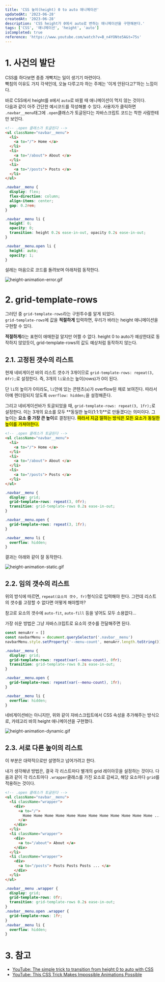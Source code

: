 ```yaml
---
title: 'CSS 높이(height) 0 to auto 애니메이션'
updatedAt: '2023-06-28'
createdAt: '2023-06-28'
description: 'CSS height가 0에서 auto로 변하는 애니메이션을 구현해본다.'
tags: ['CSS', '애니메이션', 'height', 'auto']
isCompleted: true
reference: 'https://www.youtube.com/watch?v=B_n4YONte5A&t=75s'
---
```


# 1. 사건의 발단

CSS를 하다보면 종종 개빡치는 일이 생기기 마련이다.  
빡침의 이유도 가지 각색인데, 오늘 다루고자 하는 주제는 '이게 안된다고?'하는 느낌이다.

바로 CSS에서 height를 `0`에서 `auto`로 바뀔 때 애니메이션이 먹지 않는 것이다.  
다음과 같이 아주 간단한 예시코드를 작성해볼 수 있다. 사용자가 클릭하면 `.navbar__menu`태그에 `.open`클래스가 토글된다는 자바스크립트 코드는 착한 사람한테만 보인다.

```html
<!-- .open 클래스가 토글된다 -->
<ul className="navbar__menu">
  <li>
    <a to="/"> Home </a>
  </li>
  <li>
    <a to="/about"> About </a>
  </li>
  <li>
    <a to="/posts"> Posts </a>
  </li>
</ul>
```

```scss
.navbar__menu {
  display: flex;
  flex-direction: column;
  align-items: center;
  gap: 0.2rem;
}

.navbar__menu li {
  height: 0;
  opacity: 0;
  transition: height 0.2s ease-in-out, opacity 0.2s ease-in-out;
}

.navbar__menu.open li {
  height: auto;
  opacity: 1;
}
```

설레는 마음으로 코드를 돌려보며 아래처럼 동작한다.

![height-animation-error.gif](./assets/height-animation-error.gif)

# 2. grid-template-rows

그러던 중 `grid-template-rows`라는 구원투수를 알게 되었다.  
`grid-template-rows`에 값을 **적절하게** 입력하면, 우리가 바라는 height 애니메이션을 구현할 수 있다.

**적절하게**라는 표현이 애매한걸 알지만 어쩔 수 없다. height 0 to auto가 예상한대로 동작하지 않았듯이, grid-template-rows의 값도 예상처럼 동작하지 않는다.

## 2.1. 고정된 갯수의 리스트

현재 네비게이션 바의 리스트 갯수가 3개이므로 `grid-template-rows: repeat(3, 0fr);`로 설정한다. 즉, 3개의 `li`요소는 높이(rows)가 0이 된다.

단 `li`의 높이가 0이라도, `li`안에 있는 콘텐츠(`a`)가 overflow된 채로 보여진다. 따라서 아예 렌더링되지 않도록 `overflow: hidden;`을 설정해준다.

그리고 네비게이션바가 토글되었을 때, `grid-template-rows: repeat(3, 1fr);`로 설정한다. 이는 3개의 요소를 모두 **동일한 높이(1:1:1)**로 만들겠다는 의미이다. 그 높이는 **요소 중 가장 큰 높이**로 결정된다. <mark>따라서 지금 말하는 방식은 모든 요소가 동일한 높이를 가져야한다.</mark>

```html
<!-- .open 클래스가 토글된다 -->
<ul className="navbar__menu">
  <li>
    <a to="/"> Home </a>
  </li>
  <li>
    <a to="/about"> About </a>
  </li>
  <li>
    <a to="/posts"> Posts </a>
  </li>
</ul>
```

```css
.navbar__menu {
  display: grid;
  grid-template-rows: repeat(3, 0fr);
  transition: grid-template-rows 0.2s ease-in-out;
}

.navbar__menu.open {
  grid-template-rows: repeat(3, 1fr);
}

.navbar__menu li {
  overflow: hidden;
}
```

결과는 아래와 같이 잘 동작한다.

![height-animation-static.gif](./assets/height-animation-static.gif)

## 2.2. 임의 갯수의 리스트

위의 방식에 따르면, `repeat(요소의 갯수, fr)`형식으로 입력해야 한다. 그런데 리스트의 갯수를 고정할 수 없다면 어떻게 해야할까?

참고로 요소의 갯수에 `auto-fit`, `auto-fill` 등을 넣어도 모두 소용없다...

가장 쉬운 방법은 그냥 자바스크립트로 요소의 갯수를 전달해주면 된다.

```js
const menuArr = []
const navbarMenu = document.querySelector('.navbar__menu')
navbarMenu.style.setProperty('--menu-count', menuArr.length.toString())
```

```css
.navbar__menu {
  display: grid;
  grid-template-rows: repeat(var(--menu-count), 0fr);
  transition: grid-template-rows 0.2s ease-in-out;
}

.navbar__menu.open {
  grid-template-rows: repeat(var(--menu-count), 1fr);
}

.navbar__menu li {
  overflow: hidden;
}
```

네비게이션바는 아니지만, 위와 같이 자바스크립트에서 CSS 속성을 추가해주는 방식으로, 카테고리 바의 height 애니메이션을 구현했다.

![height-animation-dynamic.gif](./assets/height-animation-dynamic.gif)

## 2.3. 서로 다른 높이의 리스트

이 부분은 대략적으로만 설명하고 넘어가려고 한다.

내가 생각해낸 방법은, 결국 각 리스트마다 별개의 grid 레이아웃을 설정하는 것이다. 다음과 같이 각 리스트마다 `.wrapper`클래스를 가진 요소로 감싸고, 해당 요소마다 `grid`를 적용하는 것이다.

```html
<!-- .open 클래스가 토글된다 -->
<ul className="navbar__menu">
  <li className="wrapper">
    <div>
      <a to="/">
        Home Home Home Home Home Home Home Home Home Home Home Home ...
      </a>
    </div>
  </li>
  <li className="wrapper">
    <div>
      <a to="/about"> About </a>
    </div>
  </li>
  <li className="wrapper">
    <div>
      <a to="/posts"> Posts Posts Posts ... </a>
    </div>
  </li>
</ul>
```

```css
.navbar__menu .wrapper {
  display: grid;
  grid-template-rows: 0fr;
  transition: grid-template-rows 0.2s ease-in-out;
}
.navbar__menu.open .wrapper {
  grid-template-rows: 1fr;
}
.navbar__menu li {
  overflow: hidden;
}
```

# 3. 참고

- [YouTube: The simple trick to transition from height 0 to auto with CSS](https://www.youtube.com/watch?v=B_n4YONte5A&t=75s)
- [YouTube: This CSS Trick Makes Impossible Animations Possible](https://www.youtube.com/shorts/3gNOoYzarNo)
